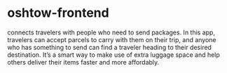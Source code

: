 # oshtow-frontend
connects travelers with people who need to send packages. In this app, travelers can accept parcels to carry with them on their trip, and anyone who has something to send can find a traveler heading to their desired destination. It’s a smart way to make use of extra luggage space and help others deliver their items faster and more affordably.
